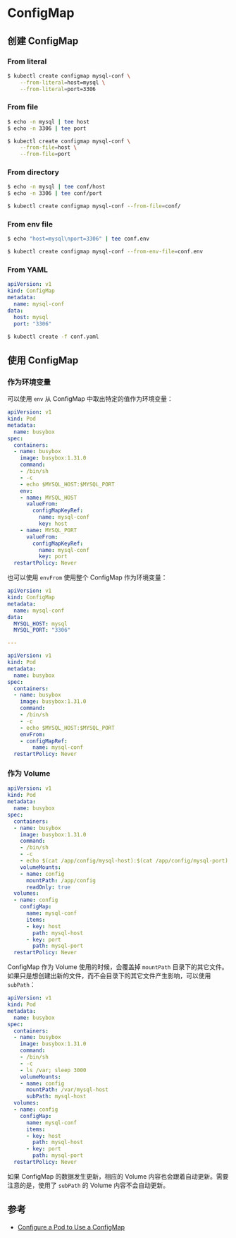 # ConfigMap

## 创建 ConfigMap

### From literal

```bash
$ kubectl create configmap mysql-conf \
    --from-literal=host=mysql \
    --from-literal=port=3306
```

### From file

```bash
$ echo -n mysql | tee host
$ echo -n 3306 | tee port

$ kubectl create configmap mysql-conf \
    --from-file=host \
    --from-file=port
```

### From directory

```bash
$ echo -n mysql | tee conf/host
$ echo -n 3306 | tee conf/port

$ kubectl create configmap mysql-conf --from-file=conf/
```

### From env file

```bash
$ echo "host=mysql\nport=3306" | tee conf.env

$ kubectl create configmap mysql-conf --from-env-file=conf.env
```

### From YAML

```yaml
apiVersion: v1
kind: ConfigMap
metadata:
  name: mysql-conf
data:
  host: mysql
  port: "3306"
```

```bash
$ kubectl create -f conf.yaml
```

## 使用 ConfigMap

### 作为环境变量

可以使用 `env` 从 ConfigMap 中取出特定的值作为环境变量：

```yaml
apiVersion: v1
kind: Pod
metadata:
  name: busybox
spec:
  containers:
  - name: busybox
    image: busybox:1.31.0
    command:
    - /bin/sh
    - -c
    - echo $MYSQL_HOST:$MYSQL_PORT
    env:
    - name: MYSQL_HOST
      valueFrom:
        configMapKeyRef:
          name: mysql-conf
          key: host
    - name: MYSQL_PORT
      valueFrom:
        configMapKeyRef:
          name: mysql-conf
          key: port
  restartPolicy: Never
```

也可以使用 `envFrom` 使用整个 ConfigMap 作为环境变量：

```yaml
apiVersion: v1
kind: ConfigMap
metadata:
  name: mysql-conf
data:
  MYSQL_HOST: mysql
  MYSQL_PORT: "3306"

---

apiVersion: v1
kind: Pod
metadata:
  name: busybox
spec:
  containers:
  - name: busybox
    image: busybox:1.31.0
    command:
    - /bin/sh
    - -c
    - echo $MYSQL_HOST:$MYSQL_PORT
    envFrom:
    - configMapRef:
        name: mysql-conf
  restartPolicy: Never
```

### 作为 Volume

```yaml
apiVersion: v1
kind: Pod
metadata:
  name: busybox
spec:
  containers:
  - name: busybox
    image: busybox:1.31.0
    command:
    - /bin/sh
    - -c
    - echo $(cat /app/config/mysql-host):$(cat /app/config/mysql-port)
    volumeMounts:
    - name: config
      mountPath: /app/config
      readOnly: true
  volumes:
  - name: config
    configMap:
      name: mysql-conf
      items:
      - key: host
        path: mysql-host
      - key: port
        path: mysql-port
  restartPolicy: Never
```

ConfigMap 作为 Volume 使用的时候，会覆盖掉 `mountPath` 目录下的其它文件。如果只是想创建出新的文件，而不会目录下的其它文件产生影响，可以使用 `subPath`：

```yaml
apiVersion: v1
kind: Pod
metadata:
  name: busybox
spec:
  containers:
  - name: busybox
    image: busybox:1.31.0
    command:
    - /bin/sh
    - -c
    - ls /var; sleep 3000
    volumeMounts:
    - name: config
      mountPath: /var/mysql-host
      subPath: mysql-host
  volumes:
  - name: config
    configMap:
      name: mysql-conf
      items:
      - key: host
        path: mysql-host
      - key: port
        path: mysql-port
  restartPolicy: Never
```

如果 ConfigMap 的数据发生更新，相应的 Volume 内容也会跟着自动更新。需要注意的是，使用了 `subPath` 的 Volume 内容不会自动更新。

## 参考

- [Configure a Pod to Use a ConfigMap](https://kubernetes.io/docs/tasks/configure-pod-container/configure-pod-configmap/)